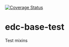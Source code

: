 [![Coverage Status](https://coveralls.io/repos/github/Botswana-Havard-Edc-Repos/edc-base-test/badge.svg?branch=develop)](https://coveralls.io/github/Botswana-Havard-Edc-Repos/edc-base-test?branch=develop)
# edc-base-test
Test mixins
